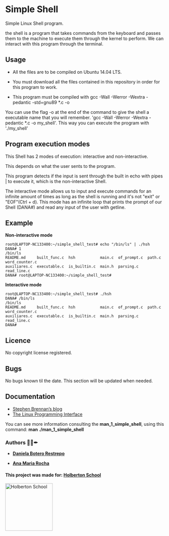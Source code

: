 # Simple Shell

Simple Linux Shell program. 

the shell is a program that takes commands from the keyboard and passes them to the machine to execute them through the kernel to perform. We can interact with this program through the terminal.

## Usage

+ All the files are to be compiled on Ubuntu 14.04 LTS.

+ You must download all the files contained in this repository in order for this program to work.

+ This program must be compiled with gcc -Wall -Werror -Wextra -pedantic -std=gnu89 *.c -o 

You can use the flag -o at the end of the command to give the shell a executable name that you will remember.
'gcc -Wall -Werror -Wextra -pedantic *.c -o my_shell'. This way you can execute the program with './my_shell'


## Program execution modes

This Shell has 2 modes of execution: interactive and non-interactive.

This depends on what the user sents to the program. 

This program detects if the input is sent through the built in echo with pipes | to execute it, which is the non-interactive Shell.

The interactive mode allows us to input and execute commands for an infinite amount of times as long as the shell is running and it's not "exit" or "EOF"(Ctrl + d). 
This mode has an infinite loop that prints the prompt of our Shell (DANA#) and read any input of the user with getline.

## Example

**Non-interactive mode**

    root@LAPTOP-NC133400:~/simple_shell_test# echo "/bin/ls" | ./hsh
    DANA# 1
    /bin/ls
    README.md     built_func.c  hsh           main.c  of_prompt.c  path.c       word_counter.c
    auxiliares.c  executable.c  is_builtin.c  main.h  parsing.c    read_line.c
    DANA# root@LAPTOP-NC133400:~/simple_shell_test# 


**Interactive mode**

    root@LAPTOP-NC133400:~/simple_shell_test# ./hsh
    DANA# /bin/ls
    /bin/ls
    README.md     built_func.c  hsh           main.c  of_prompt.c  path.c       word_counter.c
    auxiliares.c  executable.c  is_builtin.c  main.h  parsing.c    read_line.c
    DANA# 


## Licence

No copyright license registered.

## Bugs

No bugs known til the date. This section will be updated when needed.


## Documentation
+ <a href= "https://brennan.io/2015/01/16/write-a-shell-in-c/" target="_blank">Stephen Brennan’s blog</a>
+ <a href= "https://man7.org/tlpi/" target="_blank"> The Linux Programming Interface</a>

You can see more information consulting the **man_1_simple_shell**, using this command:
**man ./man_1_simple_shell**

### Authors 👨‍💻✒

- **<a href="https://www.linkedin.com/in/daniela-botero-restrepo-96b94451/" target="_blank">Daniela Botero Restrepo</a>**

- **<a href="https://www.linkedin.com/in/ana-rocha-b98174216/" target="_blank">Ana Maria Rocha</a>**

#### This project was made for: <a href="https://www.holbertonschool.com/" target="_blank">Holberton School </a>

<a href="https://www.holbertonschool.com/">
<img src="https://blog.holbertonschool.com/wp-content/uploads/2019/04/instagram_feed180.jpg" width=150" height="150" alt="Holberton School"  /></a>
